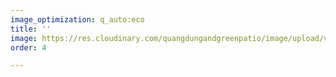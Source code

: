 ```yaml
---
image_optimization: q_auto:eco
title: ''
image: https://res.cloudinary.com/quangdungandgreenpatio/image/upload/v1575901823/posts/1_1_spnhyq.png
order: 4

---
```

